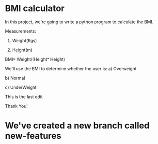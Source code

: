 # BMI calculator

In this project, we're going to write a python program to calculate the BMI.

Measurements:

1. Weight(Kgs)

2. Height(m)

BMI= Weight/(Height* Height)

We'll use the BMI to determine whether the user is:
a) Overweight

b) Normal

c) UnderWeight

This is the last edit 

Thank You!

# We've created a new branch called new-features 
